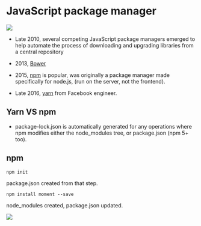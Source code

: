 # JavaScript package manager

![](https://en.opensuse.org/images/c/c3/Packagemanagement.png)

- Late 2010, several competing JavaScript package managers emerged to help automate the process of downloading and upgrading libraries from a central repository

- 2013, [Bower](https://bower.io/)

- 2015, [npm](http://npmjs.com/) is popular, was originally a package manager made specifically for node.js, (run on the server, not the frontend).

- Late 2016, [yarn](https://yarnpkg.com/en/) from Facebook engineer.

## Yarn VS npm

- package-lock.json is automatically generated for any operations where npm modifies either the node_modules tree, or package.json (npm 5+ too).


## npm

`npm init`

package.json created from that step.

`npm install moment --save`

node_modules created, package.json updated.

![](https://pics.me.me/sun-neutron-star-black-hole-node-modules-yep-19541514.png)

